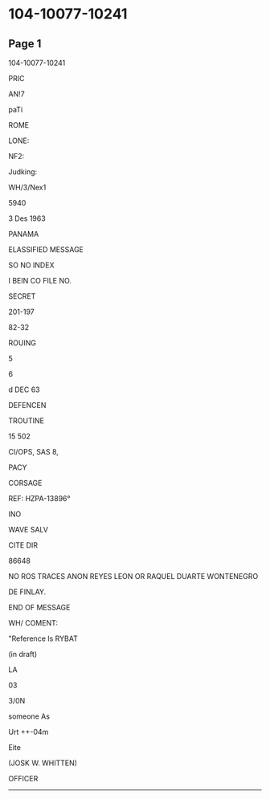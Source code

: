 # 104-10077-10241

## Page 1

104-10077-10241

PRIC

AN!7

paTi

ROME

LONE:

NF2:

Judking:

WH/3/Nex1

5940

3 Des 1963

PANAMA

ELASSIFIED MESSAGE

SO NO INDEX

I BEIN CO FILE NO.

SECRET

201-197

82-32

ROUING

5

6

d DEC 63

DEFENCEN

TROUTINE

15 502

CI/OPS, SAS 8,

PACY

CORSAGE

REF: HZPA-13896°

INO

WAVE SALV

CITE DIR

86648

NO ROS TRACES ANON REYES LEON OR RAQUEL DUARTE WONTENEGRO

DE FINLAY.

END OF MESSAGE

WH/ COMENT:

"Reference Is RYBAT

(in draft)

LA

03

3/0N

someone As

Urt ++-04m

Eite

(JOSK W. WHITTEN)

OFFICER

---

